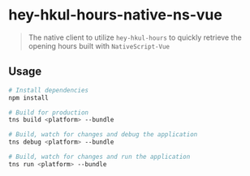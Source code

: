 # hey-hkul-hours-native-ns-vue

> The native client to utilize `hey-hkul-hours` to quickly retrieve the opening hours built with `NativeScript-Vue`

## Usage

``` bash
# Install dependencies
npm install

# Build for production
tns build <platform> --bundle

# Build, watch for changes and debug the application
tns debug <platform> --bundle

# Build, watch for changes and run the application
tns run <platform> --bundle
```